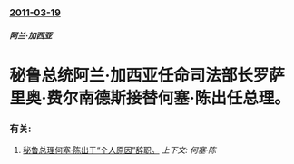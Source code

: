 ### [2011-03-19](/zh/news/2011/03/19/index.md)

##### 阿兰·加西亚
# 秘鲁总统阿兰·加西亚任命司法部长罗萨里奥·费尔南德斯接替何塞·陈出任总理。




### 有关:

1. [秘鲁总理何塞·陈出于“个人原因”辞职。](/zh/news/2011/03/18/秘鲁总理何塞-陈出于-个人原因-辞职.md) _上下文: 何塞·陈_
